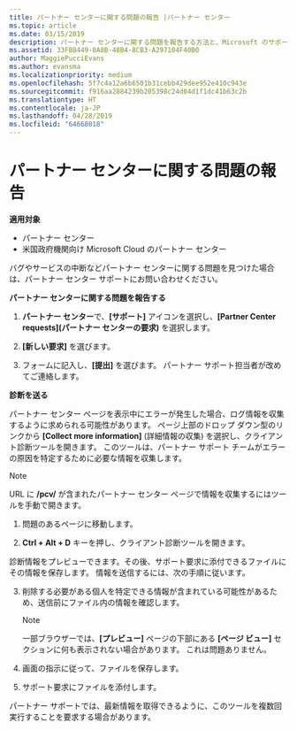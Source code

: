 ```yaml
---
title: パートナー センターに関する問題の報告 |パートナー センター
ms.topic: article
ms.date: 03/15/2019
description: パートナー センターに関する問題を報告する方法と、Microsoft のサポート チーム向けの診断情報を収集する方法について説明します。
ms.assetid: 33FB8449-0A8B-48B4-8CB3-A297104F40B0
author: MaggiePucciEvans
ms.author: evansma
ms.localizationpriority: medium
ms.openlocfilehash: 5f7c4a12a6b6501b31cebb429dee952e410c943e
ms.sourcegitcommit: f916aa2884239b205398c24d04d1f1dc41b63c2b
ms.translationtype: HT
ms.contentlocale: ja-JP
ms.lasthandoff: 04/28/2019
ms.locfileid: "64668018"
---
```

# <a name="report-problems-with-partner-center"></a>パートナー センターに関する問題の報告

**適用対象**

-  パートナー センター
-  米国政府機関向け Microsoft Cloud のパートナー センター


バグやサービスの中断などパートナー センターに関する問題を見つけた場合は、パートナー センター サポートにお問い合わせください。

**パートナー センターに関する問題を報告する**

1.  **パートナー センター**で、**[サポート]** アイコンを選択し、**[Partner Center requests]\(パートナー センターの要求\)** を選択します。

2.  **[新しい要求]** を選びます。

3.  フォームに記入し、**[提出]** を選びます。 パートナー サポート担当者が改めてご連絡します。

**診断を送る**

パートナー センター ページを表示中にエラーが発生した場合、ログ情報を収集するように求められる可能性があります。 ページ上部のドロップ ダウン型のリンクから **[Collect more information]** (詳細情報の収集) を選択し、クライアント診断ツールを開きます。 このツールは、パートナー サポート チームがエラーの原因を特定するために必要な情報を収集します。 

>[!NOTE]
>URL に **/pcv/** が含まれたパートナー センター ページで情報を収集するにはツールを手動で開きます。

1.  問題のあるページに移動します。

2.  **Ctrl + Alt + D** キーを押し、クライアント診断ツールを開きます。

診断情報をプレビューできます。その後、サポート要求に添付できるファイルにその情報を保存します。 情報を送信するには、次の手順に従います。

3.  削除する必要がある個人を特定できる情報が含まれている可能性があるため、送信前にファイル内の情報を確認します。 

    >[!NOTE]
    >一部ブラウザーでは、**[プレビュー]** ページの下部にある **[ページ ビュー]** セクションに何も表示されない場合があります。 これは問題ありません。

4.  画面の指示に従って、ファイルを保存します。

5.  サポート要求にファイルを添付します。

パートナー サポートでは、最新情報を取得できるように、このツールを複数回実行することを要求する場合があります。

